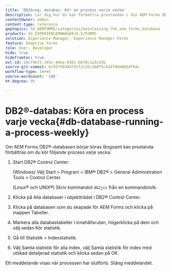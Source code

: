 ```yaml
---
title: 'DB2&reg; databas: Kör en process varje vecka'
description: Lär dig hur du kan förbättra prestandan i din AEM Forms DB2&reg;-databas.
contentOwner: admin
content-type: reference
geptopics: SG_AEMFORMS/categories/maintaining_the_aem_forms_database
products: SG_EXPERIENCEMANAGER/6.5/FORMS
solution: Experience Manager, Experience Manager Forms
feature: Adaptive Forms
role: User, Developer
hide: true
hidefromtoc: true
exl-id: e8cf9e73-345c-4dea-8361-b678c1a3cd1b
source-git-commit: bc91f56d447d1f2c26c160f5c414fd0e6054f84c
workflow-type: tm+mt
source-wordcount: '148'
ht-degree: 0%

---
```


# DB2®-databas: Köra en process varje vecka{#db-database-running-a-process-weekly}

Om AEM Forms DB2®-databasen börjar köras långsamt kan prestanda förbättras om du kör följande process varje vecka:

1. Start DB2® Control Center:

   (Windows) Välj Start > Program > IBM® DB2® > General Administration Tools > Control Center.

   (Linux® och UNIX®) Skriv kommandot `db2jcc` från en kommandotolk.

1. Klicka på Alla databaser i objektträdet i DB2® Control Center.
1. Klicka på databasen som du skapade för AEM Forms och klicka på mappen Tabeller.
1. Markera alla databastabeller i innehållsrutan, högerklicka på dem och välj sedan Kör statistik.
1. Gå till Statistik > Indexstatistik.
1. Välj Samla statistik för alla index, välj Samla statistik för index med utökad detaljerad statistik och klicka sedan på OK.

Ett meddelande visas när processen har slutförts. Stäng meddelandet.
